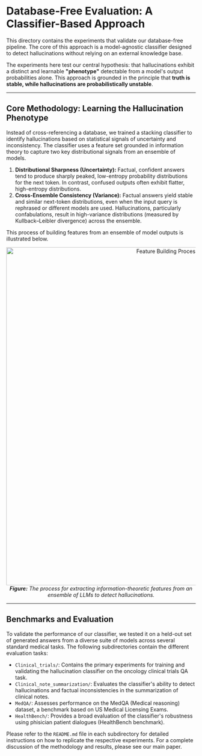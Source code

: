 # Database-Free Evaluation: A Classifier-Based Approach

This directory contains the experiments that validate our database-free pipeline. The core of this approach is a model-agnostic classifier designed to detect hallucinations without relying on an external knowledge base.

The experiments here test our central hypothesis: that hallucinations exhibit a distinct and learnable **"phenotype"** detectable from a model's output probabilities alone. This approach is grounded in the principle that **truth is stable, while hallucinations are probabilistically unstable**.

---

## Core Methodology: Learning the Hallucination Phenotype

Instead of cross-referencing a database, we trained a stacking classifier to identify hallucinations based on statistical signals of uncertainty and inconsistency. The classifier uses a feature set grounded in information theory to capture two key distributional signals from an ensemble of models.

1.  **Distributional Sharpness (Uncertainty):** Factual, confident answers tend to produce sharply peaked, low-entropy probability distributions for the next token. In contrast, confused outputs often exhibit flatter, high-entropy distributions.
2.  **Cross-Ensemble Consistency (Variance):** Factual answers yield stable and similar next-token distributions, even when the input query is rephrased or different models are used. Hallucinations, particularly confabulations, result in high-variance distributions (measured by Kullback–Leibler divergence) across the ensemble.

This process of building features from an ensemble of model outputs is illustrated below.

<p align="center">
  <img src="https://github.com/user-attachments/assets/ed727ce6-141a-4dc8-b020-04436e73adb9" alt="Feature Building Process Diagram" width="900"/>
  <br>
  <em><b>Figure:</b> The process for extracting information-theoretic features from an ensemble of LLMs to detect hallucinations.</em>
</p>

---

## Benchmarks and Evaluation

To validate the performance of our classifier, we tested it on a held-out set of generated answers from a diverse suite of models across several standard medical tasks. The following subdirectories contain the different evaluation tasks:

* `Clinical_trials/`: Contains the primary experiments for training and validating the hallucination classifier on the oncology clinical trials QA task.
* `Clinical_note_summarization/`: Evaluates the classifier's ability to detect hallucinations and factual inconsistencies in the summarization of clinical notes.
* `MedQA/`: Assesses performance on the MedQA (Medical reasoning) dataset, a benchmark based on US Medical Licensing Exams.
* `HealthBench/`: Provides a broad evaluation of the classifier's robustness using phisician patient dialogues (HealthBench benchmark).

Please refer to the `README.md` file in each subdirectory for detailed instructions on how to replicate the respective experiments. For a complete discussion of the methodology and results, please see our main paper.
